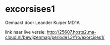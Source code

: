 # excorsises1

Gemaakt door Leander Kuiper MD1A

link naar live versie: http://25607.hosts2.ma-cloud.nl/bewijzenmap/periode1.3/fro/exorcises1/
